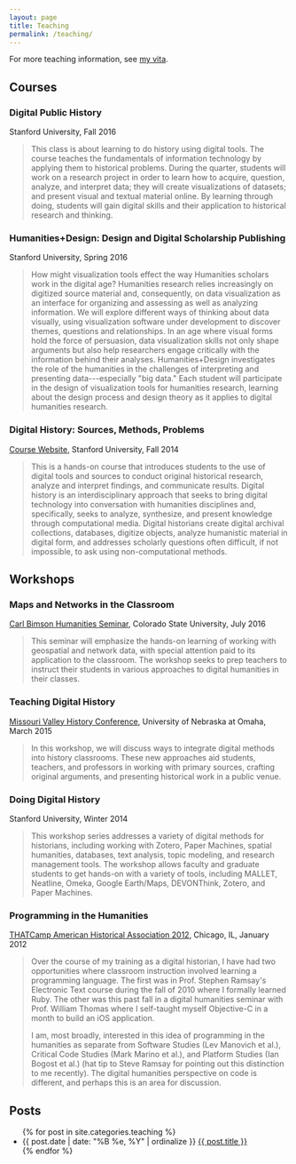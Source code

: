 ```yaml
---
layout: page
title: Teaching
permalink: /teaching/
---
```


For more teaching information, see <a href="{{ site.owner.vita }}">my vita</a>.

## Courses

### Digital Public History

Stanford University, Fall 2016

> This class is about learning to do history using digital tools. The course
> teaches the fundamentals of information technology by applying them to
> historical problems. During the quarter, students will work on a research
> project in order to learn how to acquire, question, analyze, and interpret
> data; they will create visualizations of datasets; and present visual and
> textual material online. By learning through doing, students will gain
> digital skills and their application to historical research and thinking.

### Humanities+Design: Design and Digital Scholarship Publishing

Stanford University, Spring 2016

> How might visualization tools effect the way Humanities scholars work in the
> digital age? Humanities research relies increasingly on digitized source
> material and, consequently, on data visualization as an interface for
> organizing and assessing as well as analyzing information. We will explore
> different ways of thinking about data visually, using visualization software
> under development to discover themes, questions and relationships. In an age
> where visual forms hold the force of persuasion, data visualization skills
> not only shape arguments but also help researchers engage critically with the
> information behind their analyses. Humanities+Design investigates the role of
> the humanities in the challenges of interpreting and presenting
> data---especially "big data." Each student will participate in the design of
> visualization tools for humanities research, learning about the design
> process and design theory as it applies to digital humanities research.  

### Digital History: Sources, Methods, Problems

[Course Website](/teaching/hist205f.2014/), Stanford University, Fall 2014

> This is a hands-on course that introduces students to the use of digital
> tools and sources to conduct original historical research, analyze and
> interpret findings, and communicate results. Digital history is an
> interdisciplinary approach that seeks to bring digital technology into
> conversation with humanities disciplines and, specifically, seeks to analyze,
> synthesize, and present knowledge through computational media. Digital
> historians create digital archival collections, databases, digitize objects,
> analyze humanistic material in digital form, and addresses scholarly
> questions often difficult, if not impossible, to ask using non-computational
> methods.

## Workshops

### Maps and Networks in the Classroom

[Carl Bimson Humanities Seminar](http://jasonheppler.org/projects/csu-workshop/), Colorado State University, July 2016

> This seminar will emphasize the hands-on learning of working with geospatial and network data, with special attention paid to its application to the classroom. The workshop seeks to prep teachers to instruct their students in various approaches to digital humanities in their classes.

### Teaching Digital History

[Missouri Valley History Conference](https://docs.google.com/document/d/11Efu9HDXd2ASVCDIGUtJxQE-JOlOCSw1G5V26TTOuNU/edit?usp=sharing), University of Nebraska at Omaha, March 2015

> In this workshop, we will discuss ways to integrate digital methods into
> history classrooms. These new approaches aid students, teachers, and
> professors in working with primary sources, crafting original arguments, and
> presenting historical work in a public venue.

### Doing Digital History

Stanford University, Winter 2014

> This workshop series addresses a variety of digital methods for historians,
> including working with Zotero, Paper Machines, spatial humanities,
> databases, text analysis, topic modeling, and research management tools. The
> workshop allows faculty and graduate students to get hands-on with a variety
> of tools, including MALLET, Neatline, Omeka, Google Earth/Maps, DEVONThink,
> Zotero, and Paper Machines.

### Programming in the Humanities

[THATCamp American Historical Association
2012](http://aha2012.thatcamp.org/01/04/session-proposal-programming-in-the-humanities/), Chicago, IL, January 2012

> Over the course of my training as a digital historian, I have had two
> opportunities where classroom instruction involved learning a programming
> language. The first was in Prof. Stephen Ramsay's Electronic Text course
> during the fall of 2010 where I formally learned Ruby. The other was this
> past fall in a digital humanities seminar with Prof. William Thomas where I
> self-taught myself Objective-C in a month to build an iOS application.
>
> I am, most broadly, interested in this idea of programming in the humanities
> as separate from Software Studies (Lev Manovich et al.), Critical Code
> Studies (Mark Marino et al.), and Platform Studies (Ian Bogost et al.) (hat
> tip to Steve Ramsay for pointing out this distinction to me recently). The
> digital humanities perspective on code is different, and perhaps this is an
> area for discussion.

## Posts

<ul class="listing">
{% for post in site.categories.teaching %}
    <li>
        <span>{{ post.date | date: "%B %e, %Y" | ordinalize  }}</span>
        <a href="{{ post.url }}">{{ post.title }}</a>
    </li>
{% endfor %}
</ul>
